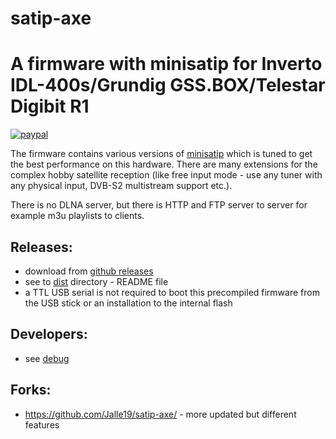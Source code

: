 # satip-axe

A firmware with minisatip for Inverto IDL-400s/Grundig GSS.BOX/Telestar Digibit R1
==================================================================================

[![paypal](https://www.paypalobjects.com/en_US/i/btn/btn_donateCC_LG.gif)](http://paypal.me/perex)

The firmware contains various versions of [minisatip](https://github.com/catalinii/minisatip)
which is tuned to get the best performance on this hardware. There are many extensions for
the complex hobby satellite reception (like free input mode - use any tuner with any physical input,
DVB-S2 multistream support etc.).

There is no DLNA server, but there is HTTP and FTP server to server for
example m3u playlists to clients.

Releases:
---------

  - download from [github releases](https://github.com/perexg/satip-axe/releases)
  - see to [dist](https://github.com/perexg/satip-axe/tree/master/dist) directory - README file
  - a TTL USB serial is not required to boot this precompiled firmware
    from the USB stick or an installation to the internal flash

Developers:
-----------

  - see [debug](https://github.com/perexg/satip-axe/tree/master/debug)

Forks:
------

  - https://github.com/Jalle19/satip-axe/ - more updated but different features
